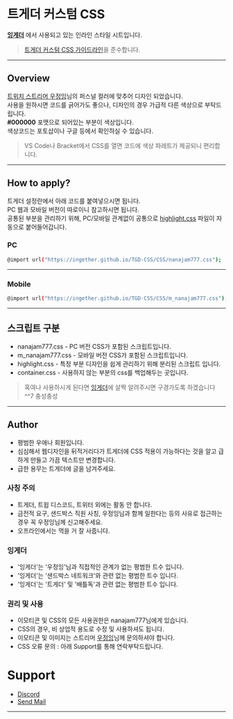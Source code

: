 # 트게더 커스텀 CSS

**[잉게더](http://tgd.kr/nanajam777)** 에서 사용되고 있는 인라인 스타일 시트입니다.   
> [트게더 커스텀 CSS 가이드라인](https://tgd.kr/7103125)을 준수합니다.
---

## Overview
[트위치 스트리머 우정잉](http://twitch.tv/nanajam777)님의 퍼스널 컬러에 맞추어 디자인 되었습니다.   
사용을 원하시면 코드를 긁어가도 좋으나, 디자인의 경우 가급적 다른 색상으로 부탁드립니다.   
**#000000** 포맷으로 되어있는 부분이 색상입니다.   
색상코드는 포토샵이나 구글 등에서 확인하실 수 있습니다.   
> VS Code나 Bracket에서 CSS를 열면 코드에 색상 파레트가 제공되니 편리합니다.   
---

## How to apply?
트게더 설정란에서 아래 코드를 붙여넣으시면 됩니다.   
PC 웹과 모바일 버전이 따로이니 참고하시면 됩니다.   
공통된 부분을 관리하기 위해, PC/모바일 관계없이 공통으로 [highlight.css]("http://github.com/ingether/TGD-CSS/CSS/highlight.css") 파일이 자동으로 붙어들어갑니다.


### PC
```sh
@import url("https://ingether.github.io/TGD-CSS/CSS/nanajam777.css");
```
---

### Mobile
```sh
@import url("https://ingether.github.io/TGD-CSS/CSS/m_nanajam777.css");
```
---

## 스크립트 구분
* nanajam777.css - PC 버전 CSS가 포함된 스크립트입니다.
* m_nanajam777.css - 모바일 버전 CSS가 포함된 스크립트입니다.
* highlight.css - 특정 부분 디자인을 쉽게 관리하기 위해 분리된 스크립트 입니다.
* container.css - 사용하지 않는 부분의 css를 백업해두는 곳입니다.

> 혹여나 사용하시게 된다면 [잉게더](http://tgd.kr/nanajam777)에 살짝 알려주시면 구경가도록 하겠습니다 ^^7 충성충성
---

## Author
* 평범한 우애나 회원입니다.
* 심심해서 웹디자인을 뒤적거리다가 트게더에 CSS 적용이 가능하다는 것을 알고 급하게 만들고 가끔 텍스트만 변경합니다.
* 급한 용무는 트게더에 글을 남겨주세요.

### 사칭 주의
* 트게더, 트윕 디스코드, 트위터 외에는 활동 안 합니다.
* 금전적 요구, 샌드박스 직원 사칭, 우정잉님과 함께 일한다는 등의 사유로 접근하는 경우 꼭 우정잉님께 신고해주세요.
* 오프라인에서는 먹을 거 잘 사줍니다.

### 잉게더
* '잉게더'는 '우정잉'님과 직접적인 관계가 없는 평범한 트수 입니다.
* '잉게더'는 '샌드박스 네트워크'와 관련 없는 평범한 트수 입니다.
* '잉게더'는 '트게더' 및 '배틀독'과 관련 없는 평범한 트수 입니다.

### 권리 및 사용
* 이모티콘 및 CSS의 모든 사용권한은 nanajam777님에게 있습니다.
* CSS의 경우, 비 상업적 용도로 수정 및 사용하셔도 됩니다.
* 이모티콘 및 이미지는 스트리머 [우정잉](http://twitch.tv/nanaam777)님께 문의하셔야 합니다.
* CSS 오류 문의 : 아래 Support를 통해 연락부탁드립니다.

# Support

- [Discord](https://discord.gg/SQs6Taw)
- <a href="mailto:ingether@hotmail.com">Send Mail</a>
---

